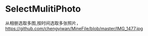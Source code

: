 # SelectMulitiPhoto
从相册选取多图,按时间选取多张照片，
https://github.com/chengyiwan/MineFile/blob/master/IMG_1477.jpg
